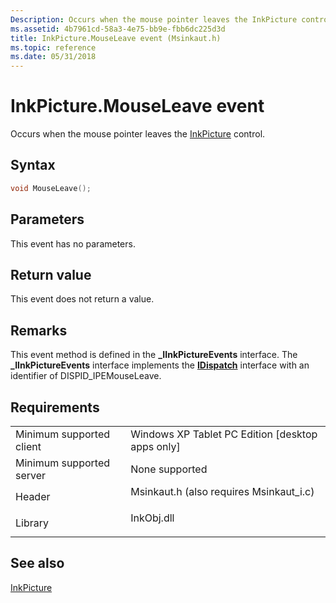 ```yaml
---
Description: Occurs when the mouse pointer leaves the InkPicture control.
ms.assetid: 4b7961cd-58a3-4e75-bb9e-fbb6dc225d3d
title: InkPicture.MouseLeave event (Msinkaut.h)
ms.topic: reference
ms.date: 05/31/2018
---
```


# InkPicture.MouseLeave event

Occurs when the mouse pointer leaves the [InkPicture](inkpicture-control-reference.md) control.

## Syntax


```C++
void MouseLeave();
```



## Parameters

This event has no parameters.

## Return value

This event does not return a value.

## Remarks

This event method is defined in the **\_IInkPictureEvents** interface. The **\_IInkPictureEvents** interface implements the [**IDispatch**](/windows/win32/api/oaidl/nn-oaidl-idispatch) interface with an identifier of DISPID\_IPEMouseLeave.

## Requirements



|                                     |                                                                                                                     |
|-------------------------------------|---------------------------------------------------------------------------------------------------------------------|
| Minimum supported client<br/> | Windows XP Tablet PC Edition \[desktop apps only\]<br/>                                                       |
| Minimum supported server<br/> | None supported<br/>                                                                                           |
| Header<br/>                   | <dl> <dt>Msinkaut.h (also requires Msinkaut\_i.c)</dt> </dl> |
| Library<br/>                  | <dl> <dt>InkObj.dll</dt> </dl>                               |



## See also

<dl> <dt>

[InkPicture](inkpicture-control-reference.md)
</dt> </dl>

 

